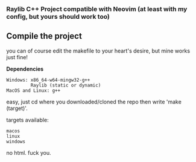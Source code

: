 ### Raylib C++ Project compatible with Neovim (at least with my config, but yours should work too) ### 

## Compile the project ##
you can of course edit the makefile to your heart's desire, but mine works just fine!

__Dependencies__
```
Windows: x86_64-w64-mingw32-g++
         Raylib (static or dynamic)
MacOS and Linux: g++
```

easy, just cd where you downloaded/cloned the repo then write 'make (target)'. 

targets available: 
```
macos
linux
windows
```

no html. fuck you.
